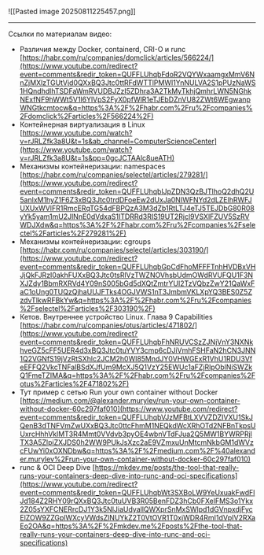 ![[Pasted image 20250811225457.png]]



---
Ссылки по материалам видео:
- Различия между Docker, containerd, CRI-O и runc [https://habr.com/ru/companies/domclick/articles/566224/](https://www.youtube.com/redirect?event=comments&redir_token=QUFFLUhqbFdoR2VQYWxaamgxMmV6NnZjMXlzTGUtVjd0QXxBQ3Jtc0ttRFdWTTlPMWl1YnNULVA2S1pPUzNaWS1HQndhdlhTSDFaWmRVUDBJZzI5ZDhra3A2TkMyTkhjQmhrLWN5NGhkNExfNF9hWWt5V1l6YlVpS2FyX0pfWlR1eTJEbDZnVU82ZWt6WEgwanpWNGtkcmtocw&q=https%3A%2F%2Fhabr.com%2Fru%2Fcompanies%2Fdomclick%2Farticles%2F566224%2F) 
- Контейнерная виртуализация в Linux [https://www.youtube.com/watch?v=rJRLZfk3a8U&t=1s&ab_channel=ComputerScienceCenter](https://www.youtube.com/watch?v=rJRLZfk3a8U&t=1s&pp=0gcJCTAAlc8ueATH) 
- Механизмы контейнеризации: namespaces [https://habr.com/ru/companies/selectel/articles/279281/](https://www.youtube.com/redirect?event=comments&redir_token=QUFFLUhqblJpZDN3QzBJTlhoQ2dhQ2U5anlxM1hyZ1F6Z3xBQ3Jtc0trdDFoeEw2dUxJa0NIWFNYd2dLZElhRWFJUXUxWVlFR1RmcERqTG54dFBPQzA3M3dZb1RtLTJ4eTJ5TEJDbG80R08yYk5yam1mU2JlNnE0dVdxaS1ITDRRd3RIS19UT2Rjcl9VSXlFZUV5SzRVWDJXdw&q=https%3A%2F%2Fhabr.com%2Fru%2Fcompanies%2Fselectel%2Farticles%2F279281%2F) 
- Механизмы контейнеризации: cgroups [https://habr.com/ru/companies/selectel/articles/303190/](https://www.youtube.com/redirect?event=comments&redir_token=QUFFLUhqbGpCdFhoMFFFTnhHVDBxVHJjQkFJRzI0akhFUXxBQ3Jtc0tsRlVzTWZNOVhsbUdmOWdRVUFQU1F3NXJZdy1BbmRXRVd4Y09nS005bGd5dXQtZmtrYUI2TzVQbzZwY21QaWxFaC1oUng0TUQzQjhaUUJFTks4OGJVWS1nT3JmbmVKLXpYQ3BES0Z5ZzdvTlkwRFBkYw&q=https%3A%2F%2Fhabr.com%2Fru%2Fcompanies%2Fselectel%2Farticles%2F303190%2F) 
- Кетов. Внутреннее устройство Linux. Глава 9 Capabilities [https://habr.com/ru/companies/otus/articles/471802/](https://www.youtube.com/redirect?event=comments&redir_token=QUFFLUhqbFhNRUVCSzZJNjVnY3NXNkhveGZ5cFF5UER4d3xBQ3Jtc0tuYVY3cmp6cDJiVmhFSHFaN2hCN3JNN1Q2VGNfS19jVzRtSXhlc2JCM2h0Wl85MndJY0VHWGExR1VhU1RDU3VfeEFFQ2VkcTNFalBSdXJfUm9McXJ5Q1VzY25EWUc1aFZjRlpOblNiSWZkQ1FmeTZIMA&q=https%3A%2F%2Fhabr.com%2Fru%2Fcompanies%2Fotus%2Farticles%2F471802%2F) 
- Тут пример с сетью Run your own container without Docker [https://medium.com/@alexander.murylev/run-your-own-container-without-docker-60c297faf010](https://www.youtube.com/redirect?event=comments&redir_token=QUFFLUhqbVJzMFBtLXVVZDZIVXU1SkJQenB3dTNFVmZwUXxBQ3Jtc0ttcFhmM1NEQkdWcXRhOTd2NFBnTkpsUUxrcHhhVklMT3R4Mmt0VVdvb3pyOE4wbnVTdFJua2Q5MW1BYWRPRjlTX3A5ZlpiZXJDS0h2WW9PUkJsXzc2aE9VZmxuUnMtcmNkbGM1dWVzcFUwYi0xOXNDbw&q=https%3A%2F%2Fmedium.com%2F%40alexander.murylev%2Frun-your-own-container-without-docker-60c297faf010) 
- runc & OCI Deep Dive [https://mkdev.me/posts/the-tool-that-really-runs-your-containers-deep-dive-into-runc-and-oci-specifications](https://www.youtube.com/redirect?event=comments&redir_token=QUFFLUhqbWt3SXBoLW9YeUxuakFwdFlJd184Z2RHY09rQXxBQ3Jtc0tuUVB3R05BenFDZ3hCb0FXelFMS3o1Ykx2Z05sYXFCNERrcDJ1Y3k5NlJiaUdyallQWXprSnMxSWlpd1dGVnpxdjFycElZOW9ZZGplWXcyVWdsZlNUYkZ2T0VtOVR1T0xjWDR4RmI1dVpIV2RXaEo2OA&q=https%3A%2F%2Fmkdev.me%2Fposts%2Fthe-tool-that-really-runs-your-containers-deep-dive-into-runc-and-oci-specifications)